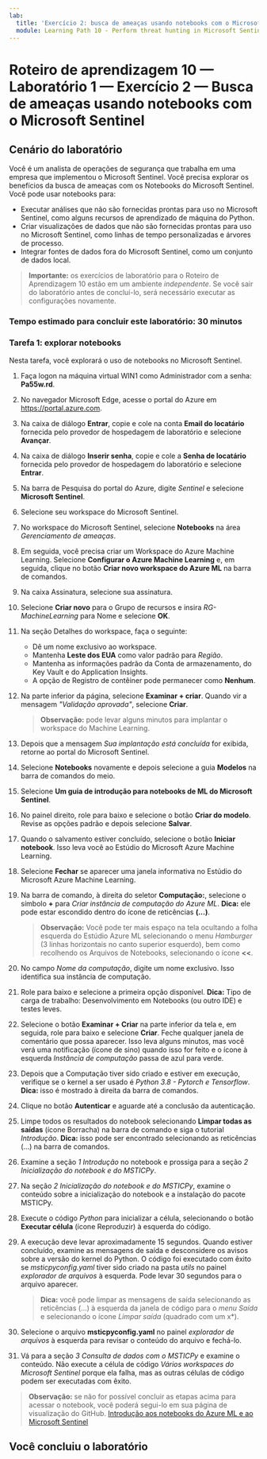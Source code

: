 ```yaml
---
lab:
  title: 'Exercício 2: busca de ameaças usando notebooks com o Microsoft Sentinel'
  module: Learning Path 10 - Perform threat hunting in Microsoft Sentinel
---
```


# Roteiro de aprendizagem 10 — Laboratório 1 — Exercício 2 — Busca de ameaças usando notebooks com o Microsoft Sentinel

## Cenário do laboratório

Você é um analista de operações de segurança que trabalha em uma empresa que implementou o Microsoft Sentinel. Você precisa explorar os benefícios da busca de ameaças com os Notebooks do Microsoft Sentinel. Você pode usar notebooks para:

- Executar análises que não são fornecidas prontas para uso no Microsoft Sentinel, como alguns recursos de aprendizado de máquina do Python.
- Criar visualizações de dados que não são fornecidas prontas para uso no Microsoft Sentinel, como linhas de tempo personalizadas e árvores de processo.
- Integrar fontes de dados fora do Microsoft Sentinel, como um conjunto de dados local.

>**Importante:** os exercícios de laboratório para o Roteiro de Aprendizagem 10 estão em um ambiente *independente*. Se você sair do laboratório antes de concluí-lo, será necessário executar as configurações novamente.

### Tempo estimado para concluir este laboratório: 30 minutos

### Tarefa 1: explorar notebooks

Nesta tarefa, você explorará o uso de notebooks no Microsoft Sentinel.

1. Faça logon na máquina virtual WIN1 como Administrador com a senha: **Pa55w.rd**.  

1. No navegador Microsoft Edge, acesse o portal do Azure em <https://portal.azure.com>.

1. Na caixa de diálogo **Entrar**, copie e cole na conta **Email do locatário** fornecida pelo provedor de hospedagem de laboratório e selecione **Avançar**.

1. Na caixa de diálogo **Inserir senha**, copie e cole a **Senha de locatário** fornecida pelo provedor de hospedagem do laboratório e selecione **Entrar**.

1. Na barra de Pesquisa do portal do Azure, digite *Sentinel* e selecione **Microsoft Sentinel**.

1. Selecione seu workspace do Microsoft Sentinel.

1. No workspace do Microsoft Sentinel, selecione **Notebooks** na área *Gerenciamento de ameaças*.

1. Em seguida, você precisa criar um Workspace do Azure Machine Learning. Selecione **Configurar o Azure Machine Learning** e, em seguida, clique no botão **Criar novo workspace do Azure ML** na barra de comandos.

1. Na caixa Assinatura, selecione sua assinatura.

1. Selecione **Criar novo** para o Grupo de recursos e insira *RG-MachineLearning* para Nome e selecione **OK**. 

1. Na seção Detalhes do workspace, faça o seguinte:

     - Dê um nome exclusivo ao workspace.
     - Mantenha **Leste dos EUA** como valor padrão para *Região*.
     - Mantenha as informações padrão da Conta de armazenamento, do Key Vault e do Application Insights.
     - A opção de Registro de contêiner pode permanecer como **Nenhum**.

1. Na parte inferior da página, selecione **Examinar + criar**. Quando vir a mensagem *"Validação aprovada"*, selecione **Criar**. 

     >**Observação:** pode levar alguns minutos para implantar o workspace do Machine Learning.

1. Depois que a mensagem *Sua implantação está concluída* for exibida, retorne ao portal do Microsoft Sentinel.

1. Selecione **Notebooks** novamente e depois selecione a guia **Modelos** na barra de comandos do meio. 

1. Selecione **Um guia de introdução para notebooks de ML do Microsoft Sentinel**.

1. No painel direito, role para baixo e selecione o botão **Criar do modelo**. Revise as opções padrão e depois selecione **Salvar**.

1. Quando o salvamento estiver concluído, selecione o botão **Iniciar notebook**. Isso leva você ao Estúdio do Microsoft Azure Machine Learning.

1. Selecione **Fechar** se aparecer uma janela informativa no Estúdio do Microsoft Azure Machine Learning.

1. Na barra de comando, à direita do seletor **Computação:**, selecione o símbolo **+** para *Criar instância de computação do Azure ML*. **Dica:** ele pode estar escondido dentro do ícone de reticências **(...)**.

     >**Observação:** Você pode ter mais espaço na tela ocultando a folha esquerda do Estúdio Azure ML selecionando o menu *Hamburger* (3 linhas horizontais no canto superior esquerdo), bem como recolhendo os Arquivos de Notebooks, selecionando o ícone **<<**.

1. No campo *Nome da computação*, digite um nome exclusivo. Isso identifica sua instância de computação.

1. Role para baixo e selecione a primeira opção disponível. **Dica:** Tipo de carga de trabalho: Desenvolvimento em Notebooks (ou outro IDE) e testes leves.

1. Selecione o botão **Examinar + Criar** na parte inferior da tela e, em seguida, role para baixo e selecione **Criar**. Feche qualquer janela de comentário que possa aparecer. Isso leva alguns minutos, mas você verá uma notificação (ícone de sino) quando isso for feito e o ícone à esquerda *Instância de computação* passa de azul para verde.

1. Depois que a Computação tiver sido criado e estiver em execução, verifique se o kernel a ser usado é *Python 3.8 - Pytorch e Tensorflow*. **Dica:** isso é mostrado à direita da barra de comandos.

1. Clique no botão **Autenticar** e aguarde até a conclusão da autenticação.

1. Limpe todos os resultados do notebook selecionando **Limpar todas as saídas** (ícone Borracha) na barra de comando e siga o tutorial *Introdução*. **Dica:** isso pode ser encontrado selecionando as reticências (...) na barra de comandos.

1. Examine a seção *1 Introdução* no notebook e prossiga para a seção *2 Inicialização do notebook e do MSTICPy*.

1. Na seção *2 Inicialização do notebook e do MSTICPy*, examine o conteúdo sobre a inicialização do notebook e a instalação do pacote MSTICPy.

1. Execute o código *Python* para inicializar a célula, selecionando o botão **Executar célula** (ícone Reproduzir) à esquerda do código.

1. A execução deve levar aproximadamente 15 segundos. Quando estiver concluído, examine as mensagens de saída e desconsidere os avisos sobre a versão do kernel do Python. O código foi executado com êxito se *msticpyconfig.yaml* tiver sido criado na pasta *utils* no painel *explorador de arquivos* à esquerda. Pode levar 30 segundos para o arquivo aparecer.

    >**Dica:** você pode limpar as mensagens de saída selecionando as reticências (...) à esquerda da janela de código para o *menu Saída* e selecionando o ícone *Limpar saída* (quadrado com um x*).

1. Selecione o arquivo **msticpyconfig.yaml** no painel *explorador de arquivos* à esquerda para revisar o conteúdo do arquivo e fechá-lo.

1. Vá para a seção *3 Consulta de dados com o MSTICPy* e examine o conteúdo. Não execute a célula de código *Vários workspaces do Microsoft Sentinel* porque ela falha, mas as outras células de código podem ser executadas com êxito.

>**Observação:** se não for possível concluir as etapas acima para acessar o notebook, você poderá segui-lo em sua página de visualização do GitHub. [Introdução aos notebooks do Azure ML e ao Microsoft Sentinel](https://nbviewer.org/github/Azure/Azure-Sentinel-Notebooks/blob/master/A%20Getting%20Started%20Guide%20For%20Azure%20Sentinel%20ML%20Notebooks.ipynb) 

## Você concluiu o laboratório
